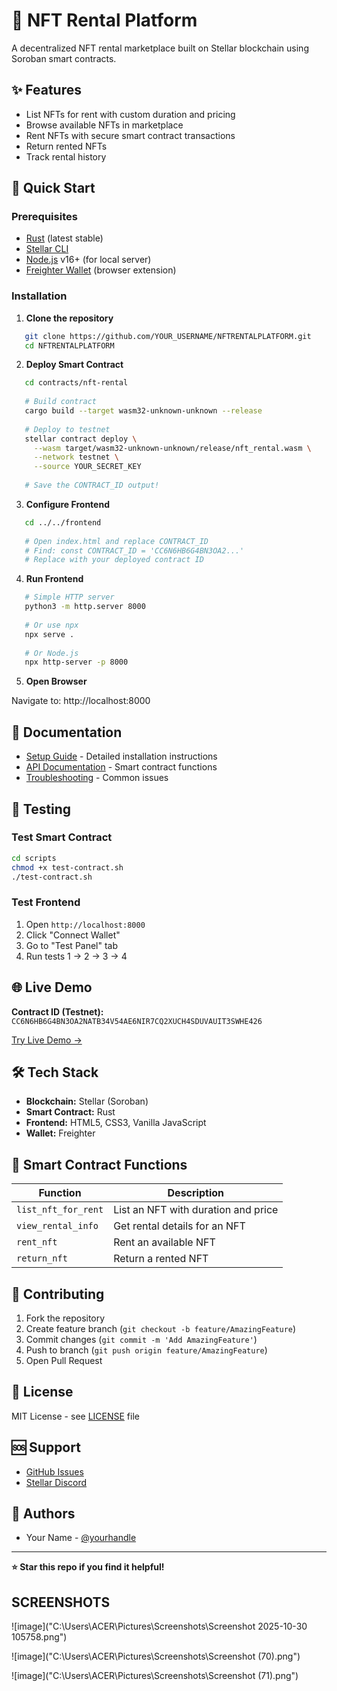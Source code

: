 # 🎨 NFT Rental Platform

A decentralized NFT rental marketplace built on Stellar blockchain using Soroban smart contracts.

## ✨ Features

- List NFTs for rent with custom duration and pricing
- Browse available NFTs in marketplace
- Rent NFTs with secure smart contract transactions
- Return rented NFTs
- Track rental history

## 🚀 Quick Start

### Prerequisites

- [Rust](https://rustup.rs/) (latest stable)
- [Stellar CLI](https://developers.stellar.org/docs/smart-contracts/getting-started/setup)
- [Node.js](https://nodejs.org/) v16+ (for local server)
- [Freighter Wallet](https://www.freighter.app/) (browser extension)

### Installation

1. **Clone the repository**
```bash
   git clone https://github.com/YOUR_USERNAME/NFTRENTALPLATFORM.git
   cd NFTRENTALPLATFORM
```

2. **Deploy Smart Contract**
```bash
   cd contracts/nft-rental
   
   # Build contract
   cargo build --target wasm32-unknown-unknown --release
   
   # Deploy to testnet
   stellar contract deploy \
     --wasm target/wasm32-unknown-unknown/release/nft_rental.wasm \
     --network testnet \
     --source YOUR_SECRET_KEY
   
   # Save the CONTRACT_ID output!
```

3. **Configure Frontend**
```bash
   cd ../../frontend
   
   # Open index.html and replace CONTRACT_ID
   # Find: const CONTRACT_ID = 'CC6N6HB6G4BN3OA2...'
   # Replace with your deployed contract ID
```

4. **Run Frontend**
```bash
   # Simple HTTP server
   python3 -m http.server 8000
   
   # Or use npx
   npx serve .
   
   # Or Node.js
   npx http-server -p 8000
```

5. **Open Browser**

Navigate to: http://localhost:8000

## 📖 Documentation

- [Setup Guide](docs/SETUP.md) - Detailed installation instructions
- [API Documentation](docs/API.md) - Smart contract functions
- [Troubleshooting](docs/TROUBLESHOOTING.md) - Common issues

## 🧪 Testing

### Test Smart Contract
```bash
cd scripts
chmod +x test-contract.sh
./test-contract.sh
```

### Test Frontend
1. Open `http://localhost:8000`
2. Click "Connect Wallet"
3. Go to "Test Panel" tab
4. Run tests 1 → 2 → 3 → 4

## 🌐 Live Demo

**Contract ID (Testnet):** `CC6N6HB6G4BN3OA2NATB34V54AE6NIR7CQ2XUCH4SDUVAUIT3SWHE426`

[Try Live Demo →](https://your-github-username.github.io/NFTRENTALPLATFORM/frontend/)

## 🛠️ Tech Stack

- **Blockchain:** Stellar (Soroban)
- **Smart Contract:** Rust
- **Frontend:** HTML5, CSS3, Vanilla JavaScript
- **Wallet:** Freighter

## 📝 Smart Contract Functions

| Function | Description |
|----------|-------------|
| `list_nft_for_rent` | List an NFT with duration and price |
| `view_rental_info` | Get rental details for an NFT |
| `rent_nft` | Rent an available NFT |
| `return_nft` | Return a rented NFT |

## 🤝 Contributing

1. Fork the repository
2. Create feature branch (`git checkout -b feature/AmazingFeature`)
3. Commit changes (`git commit -m 'Add AmazingFeature'`)
4. Push to branch (`git push origin feature/AmazingFeature`)
5. Open Pull Request

## 📄 License

MIT License - see [LICENSE](LICENSE) file

## 🆘 Support

- [GitHub Issues](https://github.com/YOUR_USERNAME/NFTRENTALPLATFORM/issues)
- [Stellar Discord](https://discord.gg/stellardev)

## 👥 Authors

- Your Name - [@yourhandle](https://github.com/YOUR_USERNAME)

---

**⭐ Star this repo if you find it helpful!**

## SCREENSHOTS
![image]("C:\Users\ACER\Pictures\Screenshots\Screenshot 2025-10-30 105758.png")

![image]("C:\Users\ACER\Pictures\Screenshots\Screenshot (70).png")

![image]("C:\Users\ACER\Pictures\Screenshots\Screenshot (71).png")
